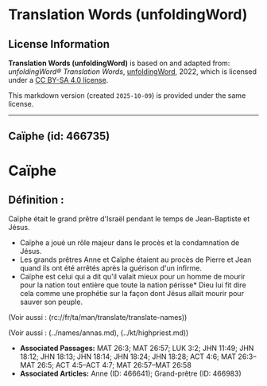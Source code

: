 # Translation Words (unfoldingWord)

## License Information

**Translation Words (unfoldingWord)** is based on and adapted from: _unfoldingWord® Translation Words_, [unfoldingWord](https://unfoldingword.org/utw), 2022, which is licensed under a [CC BY-SA 4.0 license](https://creativecommons.org/licenses/by-sa/4.0/legalcode.en).

This markdown version (created `2025-10-09`) is provided under the same license.



--------------------------------

## Caïphe (id: 466735)

Caïphe
======

Définition :
------------

Caïphe était le grand prêtre d'Israël pendant le temps de Jean\-Baptiste et Jésus.

* Caïphe a joué un rôle majeur dans le procès et la condamnation de Jésus.
* Les grands prêtres Anne et Caïphe étaient au procès de Pierre et Jean quand ils ont été arrêtés après la guérison d'un infirme.
* Caïphe est celui qui a dit qu'il valait mieux pour un homme de mourir pour la nation tout entière que toute la nation périsse\* Dieu lui fit dire cela comme une prophétie sur la façon dont Jésus allait mourir pour sauver son peuple.

(Voir aussi : (rc://fr/ta/man/translate/translate\-names))

(Voir aussi : (../names/annas.md), (../kt/highpriest.md))

* **Associated Passages:** MAT 26:3; MAT 26:57; LUK 3:2; JHN 11:49; JHN 18:12; JHN 18:13; JHN 18:14; JHN 18:24; JHN 18:28; ACT 4:6; MAT 26:3–MAT 26:5; ACT 4:5–ACT 4:7; MAT 26:57–MAT 26:58
* **Associated Articles:** Anne (ID: 466641); Grand-prêtre (ID: 466983)


